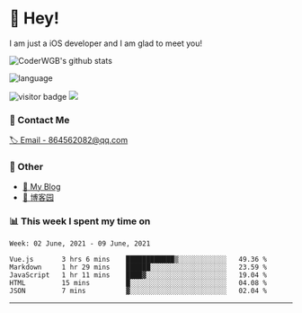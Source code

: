 # 👋 Hey!


I am just a iOS developer and I am glad to meet you!

![CoderWGB's github stats](https://github-readme-stats.vercel.app/api?username=WangGuibin&&show_icons=true&&title_color=1abc9c&&icon_color=1abc9c)

![language](https://github-readme-stats.vercel.app/api/top-langs/?username=WangGuibin&hide_langs_below=1&theme=default&line_height=27&layout=compact)


<img src="https://visitor-badge.laobi.icu/badge?page_id=wangguibin.wangguibin" alt="visitor badge"/>       
<a title="Hits" target="_blank" href="https://github.com/wangguibin/wangguibin"><img src="https://hits.b3log.org/wangguibin/wangguibin.svg"></a>



### 📮 Contact Me

[🏷 Email - 864562082@qq.com](mailto:864562082@qq.com)


### 🤪 Other

- [📌 My Blog](http://wangguibin.github.io/hexo-github-action)
- [📌 博客园](https://www.cnblogs.com/wgb1234/)

### 📊 This week I spent my time on

<!--START_SECTION:waka-->
```text
Week: 02 June, 2021 - 09 June, 2021

Vue.js       3 hrs 6 mins    ████████████▒░░░░░░░░░░░░   49.36 % 
Markdown     1 hr 29 mins    ██████░░░░░░░░░░░░░░░░░░░   23.59 % 
JavaScript   1 hr 11 mins    ████▓░░░░░░░░░░░░░░░░░░░░   19.04 % 
HTML         15 mins         █░░░░░░░░░░░░░░░░░░░░░░░░   04.08 % 
JSON         7 mins          ▓░░░░░░░░░░░░░░░░░░░░░░░░   02.04 % 
```
<!--END_SECTION:waka-->

---
